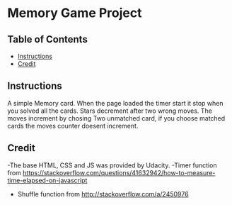 # Memory Game Project

## Table of Contents

* [Instructions](#instructions)
* [Credit](#credit)

## Instructions

A simple Memory card. When the page loaded the timer start it stop when you solved all the cards. Stars decrement after two wrong moves. The moves increment by chosing Two unmatched card, if you choose matched cards the moves counter doesent increment. 

## Credit 

-The base HTML, CSS and JS was provided by Udacity. 
-Timer function from https://stackoverflow.com/questions/41632942/how-to-measure-time-elapsed-on-javascript
- Shuffle function from http://stackoverflow.com/a/2450976
